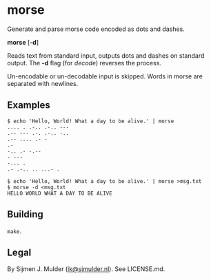 morse
=====
Generate and parse morse code encoded as dots and dashes.

**morse** [**-d**]

Reads text from standard input, outputs dots and dashes on standard
output. The **-d** flag (for *decode*) reverses the process.

Un-encodable or un-decodable input is skipped. Words in morse are
separated with newlines.

Examples
--------
    $ echo 'Hello, World! What a day to be alive.' | morse
    .... . .-.. .-.. ---
    .-- --- .-. .-.. -..
    .-- .... .- -
    .-
    -.. .- -.--
    - ---
    -... .
    .- .-.. .. ...- .

    $ echo 'Hello, World! What a day to be alive.' | morse >msg.txt
    $ morse -d <msg.txt
    HELLO WORLD WHAT A DAY TO BE ALIVE

Building
--------
`make`.

Legal
-----
By Sijmen J. Mulder (<ik@sjmulder.nl>). See LICENSE.md.
